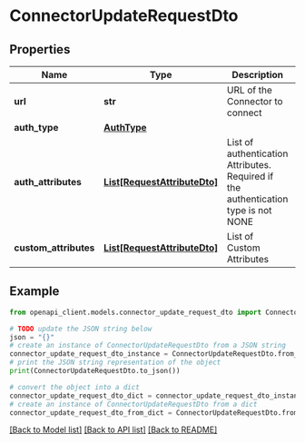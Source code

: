 # ConnectorUpdateRequestDto


## Properties

Name | Type | Description | Notes
------------ | ------------- | ------------- | -------------
**url** | **str** | URL of the Connector to connect | [optional] 
**auth_type** | [**AuthType**](AuthType.md) |  | [optional] 
**auth_attributes** | [**List[RequestAttributeDto]**](RequestAttributeDto.md) | List of authentication Attributes. Required if the authentication type is not NONE | [optional] 
**custom_attributes** | [**List[RequestAttributeDto]**](RequestAttributeDto.md) | List of Custom Attributes | [optional] 

## Example

```python
from openapi_client.models.connector_update_request_dto import ConnectorUpdateRequestDto

# TODO update the JSON string below
json = "{}"
# create an instance of ConnectorUpdateRequestDto from a JSON string
connector_update_request_dto_instance = ConnectorUpdateRequestDto.from_json(json)
# print the JSON string representation of the object
print(ConnectorUpdateRequestDto.to_json())

# convert the object into a dict
connector_update_request_dto_dict = connector_update_request_dto_instance.to_dict()
# create an instance of ConnectorUpdateRequestDto from a dict
connector_update_request_dto_from_dict = ConnectorUpdateRequestDto.from_dict(connector_update_request_dto_dict)
```
[[Back to Model list]](../README.md#documentation-for-models) [[Back to API list]](../README.md#documentation-for-api-endpoints) [[Back to README]](../README.md)


